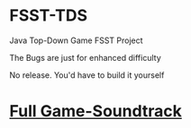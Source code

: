 # FSST-TDS
Java Top-Down Game FSST Project

The Bugs are just for enhanced difficulty

No release. You'd have to build it yourself

# [Full Game-Soundtrack](https://soundcloud.com/sminosmino/fibrillate)
